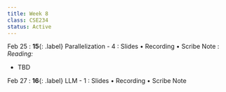 ```yaml
---
title: Week 8
class: CSE234
status: Active
---
```


Feb 25
: **15**{: .label} Parallelization - 4
  : Slides &#8226; Recording &#8226; Scribe Note
: *Reading:* 
* TBD



Feb 27
: **16**{: .label} LLM - 1
  : Slides &#8226; Recording &#8226; Scribe Note